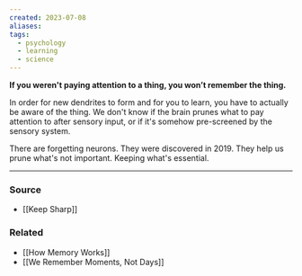 ```yaml
---
created: 2023-07-08
aliases: 
tags:
  - psychology
  - learning
  - science
---
```

**If you weren't paying attention to a thing, you won’t remember the thing.**

In order for new dendrites to form and for you to learn, you have to actually be aware of the thing. We don't know if the brain prunes what to pay attention to after sensory input, or if it's somehow pre-screened by the sensory system.

There are forgetting neurons. They were discovered in 2019. They help us prune what's not important. Keeping what's essential.

---

### Source
- [[Keep Sharp]]

### Related
- [[How Memory Works]]
- [[We Remember Moments, Not Days]]